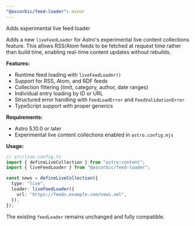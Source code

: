 ```yaml
---
"@ascorbic/feed-loader": minor
---
```


Adds experimental live feed loader

Adds a new `liveFeedLoader` for Astro's experimental live content collections feature. This allows RSS/Atom feeds to be fetched at request time rather than build time, enabling real-time content updates without rebuilds.

**Features:**

- Runtime feed loading with `liveFeedLoader()`
- Support for RSS, Atom, and RDF feeds
- Collection filtering (limit, category, author, date ranges)
- Individual entry loading by ID or URL
- Structured error handling with `FeedLoadError` and `FeedValidationError`
- TypeScript support with proper generics

**Requirements:**

- Astro 5.10.0 or later
- Experimental live content collections enabled in `astro.config.mjs`

**Usage:**

```typescript
// src/live.config.ts
import { defineLiveCollection } from "astro:content";
import { liveFeedLoader } from "@ascorbic/feed-loader";

const news = defineLiveCollection({
  type: "live",
  loader: liveFeedLoader({
    url: "https://feeds.example.com/news.xml",
  }),
});
```

The existing `feedLoader` remains unchanged and fully compatible.
